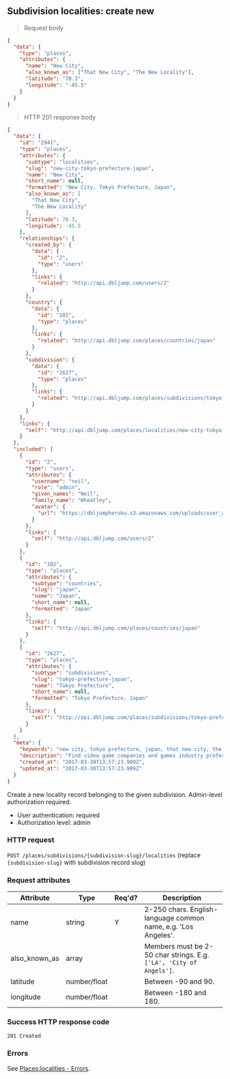 ## Subdivision localities: create new

> Request body

```JSON
{
  "data": {
    "type": "places",
    "attributes": {
      "name": "New City",
      "also_known_as": ["That New City", "The New Locality"],
      "latitude": "70.3",
      "longitude": "-45.5"
    }
  }
}
```

> HTTP 201 response body

```JSON
{
  "data": {
    "id": "2941",
    "type": "places",
    "attributes": {
      "subtype": "localities",
      "slug": "new-city-tokyo-prefecture-japan",
      "name": "New City",
      "short_name": null,
      "formatted": "New City, Tokyo Prefecture, Japan",
      "also_known_as": [
        "That New City",
        "The New Locality"
      ],
      "latitude": 70.3,
      "longitude": -45.5
    },
    "relationships": {
      "created_by": {
        "data": {
          "id": "2",
          "type": "users"
        },
        "links": {
          "related": "http://api.dbljump.com/users/2"
        }
      },
      "country": {
        "data": {
          "id": "102",
          "type": "places"
        },
        "links": {
          "related": "http://api.dbljump.com/places/countries/japan"
        }
      },
      "subdivision": {
        "data": {
          "id": "2627",
          "type": "places"
        },
        "links": {
          "related": "http://api.dbljump.com/places/subdivisions/tokyo-prefecture-japan"
        }
      }
    },
    "links": {
      "self": "http://api.dbljump.com/places/localities/new-city-tokyo-prefecture-japan"
    }
  },
  "included": [
    {
      "id": "2",
      "type": "users",
      "attributes": {
        "username": "neil",
        "role": "admin",
        "given_names": "Neil",
        "family_name": "Wheatley",
        "avatar": {
          "url": "https://dbljumpheroku.s3.amazonaws.com/uploads/user_avatar/2/1703301240.jpg"
        }
      },
      "links": {
        "self": "http://api.dbljump.com/users/2"
      }
    },
    {
      "id": "102",
      "type": "places",
      "attributes": {
        "subtype": "countries",
        "slug": "japan",
        "name": "Japan",
        "short_name": null,
        "formatted": "Japan"
      },
      "links": {
        "self": "http://api.dbljump.com/places/countries/japan"
      }
    },
    {
      "id": "2627",
      "type": "places",
      "attributes": {
        "subtype": "subdivisions",
        "slug": "tokyo-prefecture-japan",
        "name": "Tokyo Prefecture",
        "short_name": null,
        "formatted": "Tokyo Prefecture, Japan"
      },
      "links": {
        "self": "http://api.dbljump.com/places/subdivisions/tokyo-prefecture-japan"
      }
    }
  ],
  "meta": {
    "keywords": "new city, tokyo prefecture, japan, that new city, the new locality, city, town, place, dbljump, video games, pc games, gaming",
    "description": "Find video game companies and games industry professionals from New City, Tokyo Prefecture, Japan at Dbljump.",
    "created_at": "2017-03-30T13:57:23.909Z",
    "updated_at": "2017-03-30T13:57:23.909Z"
  }
}
```

Create a new locality record belonging to the given subdivision. Admin-level authorization required.

* User authentication: required
* Authorization level: admin

### HTTP request

`POST /places/subdivisions/{subdivision-slug}/localities` (replace `{subdivision-slug}` with subdivision record slug)

### Request attributes

Attribute | Type | Req'd? | Description
--------- | ---- | ------ | -----------
name | string | Y | 2-250 chars. English-language common name, e.g. 'Los Angeles'.
also_known_as | array | | Members must be 2-50 char strings. E.g. `['LA', 'City of Angels']`.
latitude | number/float | | Between -90 and 90.
longitude | number/float | | Between -180 and 180.

### Success HTTP response code

`201 Created`

### Errors

See [Places:localities - Errors](#localities_errors).

